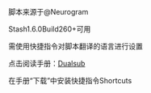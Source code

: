 脚本来源于@Neurogram

Stash1.6.0Build260+可用

需使用快捷指令对脚本翻译的语言进行设置

点击阅读手册：[Dualsub](https://neurogram.notion.site/Dualsub-b8b2c5259ef54b349722717ec25c2853)

在手册“下载”中安装快捷指令Shortcuts
